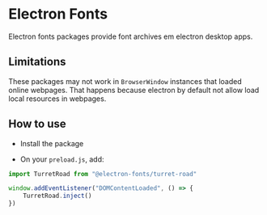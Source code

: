 # Electron Fonts

Electron fonts packages provide font archives em electron desktop apps.

## Limitations

These packages may not work in `BrowserWindow` instances that loaded online webpages. That happens because electron by default not allow load local resources in webpages.

## How to use

* Install the package

* On your `preload.js`, add:

```ts
import TurretRoad from "@electron-fonts/turret-road"

window.addEventListener("DOMContentLoaded", () => {
    TurretRoad.inject()
})
```